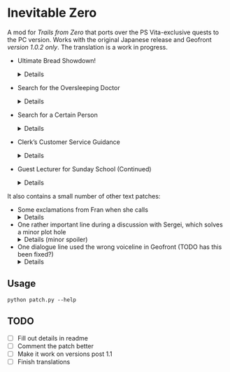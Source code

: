 # Inevitable Zero

A mod for *Trails from Zero* that ports over the PS Vita-exclusive quests to the
PC version. Works with the original Japanese release and Geofront *version 1.0.2
only*. The translation is a work in progress.

* Ultimate Bread Showdown!
	<details>
	In chapter 2, first day, after returning from Armorica Village.

	The result is announced in chapter 3, second day.

	For this one I also rename «Luscious Orange» to «Zesty Orange», because I couldn't find any other way to get the translation to make sense.
	</details>
* Search for the Oversleeping Doctor
	<details>
	Chapter 2, second day.
	</details>
* Search for a Certain Person
	<details>
	Chapter 3, fifth day.
	</details>
* Clerk’s Customer Service Guidance
	<details>
	Start of chapter 4.
	</details>
* Guest Lecturer for Sunday School (Continued)
	<details>
	Start of chapter 4.
	</details>

It also contains a small number of other text patches:

* Some exclamations from Fran when she calls
	<details>
	When asking the gang to find Colin, and after exploring the Moon Temple.
	</details>
* One rather important line during a discussion with Sergei, which solves a minor plot hole
	<details><summary>Details (minor spoiler)</summary>
	When discussing the D∴G Cult, Sergei writes down how it is spelled.
	</details>
* One dialogue line used the wrong voiceline in Geofront (TODO has this been fixed?)
	<details>
	(Not sure when this happens)
	</details>

## Usage

`python patch.py --help`

## TODO

- [ ] Fill out details in readme
- [ ] Comment the patch better
- [ ] Make it work on versions post 1.1
- [ ] Finish translations
